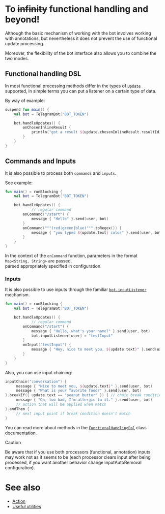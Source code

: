 # To ~~infinity~~ functional handling and beyond!
Although the basic mechanism of working with the bot involves working with annotations, but nevertheless it does not prevent the use of functional update processing.

Moreover, the flexibility of the bot interface also allows you to combine the two modes.

## Functional handling DSL

In most functional processing methods differ in the types of [`Update`](https://vendelieu.github.io/telegram-bot/telegram-bot/eu.vendeli.tgbot.types/-update/index.html) supported, in simple terms you can put a listener on a certain type of data.

By way of example:

```kotlin
suspend fun main() {
    val bot = TelegramBot("BOT_TOKEN")

    bot.handleUpdates() {
        onChosenInlineResult {
            println("got a result ${update.chosenInlineResult.resultId} from ${update.user}")
        }
    }
}
```

## Commands and Inputs

It is also possible to process both `commands` and `inputs`.

See example:

```kotlin
fun main() = runBlocking {
    val bot = TelegramBot("BOT_TOKEN")

    bot.handleUpdates() {
            // regular command
        onCommand("/start") {
            message { "Hello" }.send(user, bot)
        }
        onCommand("""(red|green|blue)""".toRegex()) {
            message { "you typed ${update.text} color" }.send(user, bot)
        }
    }
}
```

In the context of the `onCommand` function, parameters in the format `Map<String, String>` are passed, \
parsed appropriately specified in configuration. 

### Inputs
It is also possible to use inputs through the familiar [`bot.inputListener`](https://vendelieu.github.io/telegram-bot/telegram-bot/eu.vendeli.tgbot/-telegram-bot/input-listener.html) mechanism.

```kotlin
fun main() = runBlocking {
    val bot = TelegramBot("BOT_TOKEN")

    bot.handleUpdates() {
            // regular command
        onCommand("/start") {
            message { "Hello, what's your name?" }.send(user, bot)
            bot.inputListener[user] = "testInput"
        }
        onInput("testInput") {
            message { "Hey, nice to meet you, ${update.text}" }.send(user, bot)
        }
    }
}
```
Also, you can use input chaining:
```kotlin
inputChain("conversation") {
     message { "Nice to meet you, ${update.text}" }.send(user, bot)
     message { "What is your favorite food?" }.send(user, bot)
}.breakIf({ update.text == "peanut butter" }) { // chain break condition
     message { "Oh, too bad, I'm allergic to it." }.send(user, bot)
     // action that will be applied when match
}.andThen {
     // next input point if break condition doesn't match
}
```

You can read more about methods in the [`FunctionalHandlingDsl`](https://vendelieu.github.io/telegram-bot/telegram-bot/eu.vendeli.tgbot.core/-functional-handling-dsl/index.html) class documentation.

> [!CAUTION]
> Be aware that if you use both processors (functional, annotation) inputs may work not as it seems to be (each processor clears input after being processed, if you want another behavior change inputAutoRemoval configuration).

# See also

* [Action](https://github.com/vendelieu/telegram-bot/wiki/Actions)
* [Useful utilities](https://github.com/vendelieu/telegram-bot/wiki/Useful-utilities-and-tips)